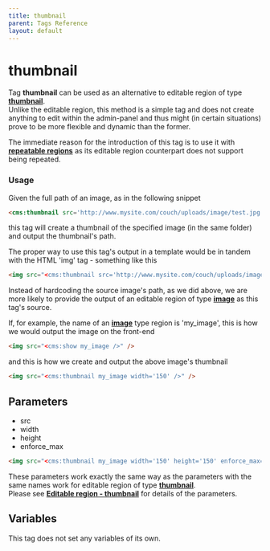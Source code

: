 ```yaml
---
title: thumbnail
parent: Tags Reference
layout: default
---
```


# thumbnail

Tag **thumbnail** can be used as an alternative to editable region of type [**thumbnail**](../editable/thumbnail.html).<br/>
Unlike the editable region, this method is a simple tag and does not create anything to edit within the admin-panel and thus might (in certain situations) prove to be more flexible and dynamic than the former.

The immediate reason for the introduction of this tag is to use it with [**repeatable regions**](../concepts/repeatable-regions.html) as its editable region counterpart does not support being repeated.

### Usage

Given the full path of an image, as in the following snippet

```html
<cms:thumbnail src='http://www.mysite.com/couch/uploads/image/test.jpg' width='150' />
```

this tag will create a thumbnail of the specified image (in the same folder) and output the thumbnail's path.

The proper way to use this tag's output in a template would be in tandem with the HTML 'img' tag - something like this

```html
<img src="<cms:thumbnail src='http://www.mysite.com/couch/uploads/image/test.jpg' width='150' />" />
```

Instead of hardcoding the source image's path, as we did above, we are more likely to provide the output of an editable region of type [**image**](../editable/image.html) as this tag's source.

If, for example, the name of an [**image**](../editable/image.html) type region is 'my\_image', this is how we would output the image on the front-end

```html
<img src="<cms:show my_image />" />
```

and this is how we create and output the above image's thumbnail

```html
<img src="<cms:thumbnail my_image width='150' />" />
```

## Parameters

* src
* width
* height
* enforce\_max

```html
<img src="<cms:thumbnail my_image width='150' height='150' enforce_max='1' />" />
```

These parameters work exactly the same way as the parameters with the same names work for editable region of type [**thumbnail**](../editable/thumbnail.html).<br/>
Please see [**Editable region - thumbnail**](../editable/thumbnail.html#parameters) for details of the parameters.

## Variables

This tag does not set any variables of its own.
